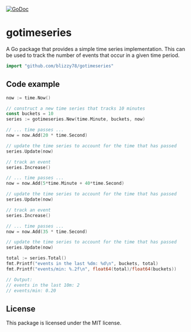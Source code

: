 [![GoDoc](https://pkg.go.dev/badge/github.com/blizzy78/gotimeseries)](https://pkg.go.dev/github.com/blizzy78/gotimeseries)


gotimeseries
============

A Go package that provides a simple time series implementation. This can be used to track
the number of events that occur in a given time period.

```go
import "github.com/blizzy78/gotimeseries"
```


Code example
------------

```go
now := time.Now()

// construct a new time series that tracks 10 minutes
const buckets = 10
series := gotimeseries.New(time.Minute, buckets, now)

// ... time passes ...
now = now.Add(20 * time.Second)

// update the time series to account for the time that has passed
series.Update(now)

// track an event
series.Increase()

// ... time passes ...
now = now.Add(5*time.Minute + 40*time.Second)

// update the time series to account for the time that has passed
series.Update(now)

// track an event
series.Increase()

// ... time passes ...
now = now.Add(35 * time.Second)

// update the time series to account for the time that has passed
series.Update(now)

total := series.Total()
fmt.Printf("events in the last %dm: %d\n", buckets, total)
fmt.Printf("events/min: %.2f\n", float64(total)/float64(buckets))

// Output:
// events in the last 10m: 2
// events/min: 0.20
```


License
-------

This package is licensed under the MIT license.
